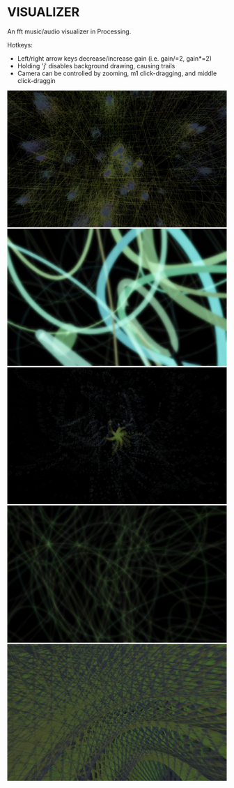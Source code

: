 # VISUALIZER

An fft music/audio visualizer in Processing.


Hotkeys:
- Left/right arrow keys decrease/increase gain (i.e. gain/=2, gain*=2)
- Holding 'j' disables background drawing, causing trails 
- Camera can be controlled by zooming, m1 click-dragging, and middle click-draggin

![](v1.png)
![](v5.png)
![](v3.png)
![](v4.png)
![](v2.png)
